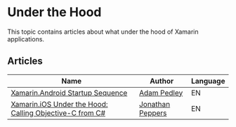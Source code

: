# Under the Hood

This topic contains articles about what under the hood of Xamarin applications.

## Articles

Name | Author | Language
---- | ------ | --------
[Xamarin.Android Startup Sequence](https://xamarinhelp.com/xamarin-android-startup-sequence/) | [Adam Pedley](https://twitter.com/adpedley) | EN
[Xamarin.iOS Under the Hood: Calling Objective-C from C#](https://jonathanpeppers.com/Blog/xamarin-ios-under-the-hood-calling-objective-c-from-csharp) | [Jonathan Peppers](https://jonathanpeppers.com/Home/About) | EN